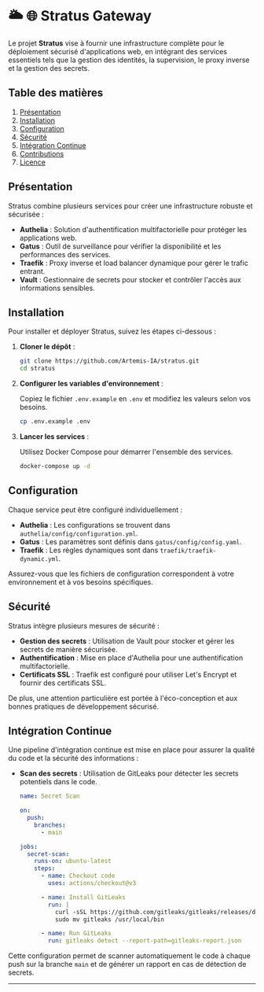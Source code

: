 # 🌥️ 🌐 Stratus Gateway

Le projet **Stratus** vise à fournir une infrastructure complète pour le déploiement sécurisé d'applications web, en intégrant des services essentiels tels que la gestion des identités, la supervision, le proxy inverse et la gestion des secrets.

## Table des matières

1. [Présentation](#présentation)
2. [Installation](#installation)
3. [Configuration](#configuration)
4. [Sécurité](#sécurité)
5. [Intégration Continue](#intégration-continue)
6. [Contributions](#contributions)
7. [Licence](#licence)

## Présentation

Stratus combine plusieurs services pour créer une infrastructure robuste et sécurisée :

- **Authelia** : Solution d'authentification multifactorielle pour protéger les applications web.
- **Gatus** : Outil de surveillance pour vérifier la disponibilité et les performances des services.
- **Traefik** : Proxy inverse et load balancer dynamique pour gérer le trafic entrant.
- **Vault** : Gestionnaire de secrets pour stocker et contrôler l'accès aux informations sensibles.

## Installation

Pour installer et déployer Stratus, suivez les étapes ci-dessous :

1. **Cloner le dépôt** :

   ```bash
   git clone https://github.com/Artemis-IA/stratus.git
   cd stratus
   ```

2. **Configurer les variables d'environnement** :

   Copiez le fichier `.env.example` en `.env` et modifiez les valeurs selon vos besoins.

   ```bash
   cp .env.example .env
   ```

3. **Lancer les services** :

   Utilisez Docker Compose pour démarrer l'ensemble des services.

   ```bash
   docker-compose up -d
   ```

## Configuration

Chaque service peut être configuré individuellement :

- **Authelia** : Les configurations se trouvent dans `authelia/config/configuration.yml`.
- **Gatus** : Les paramètres sont définis dans `gatus/config/config.yaml`.
- **Traefik** : Les règles dynamiques sont dans `traefik/traefik-dynamic.yml`.

Assurez-vous que les fichiers de configuration correspondent à votre environnement et à vos besoins spécifiques.

## Sécurité

Stratus intègre plusieurs mesures de sécurité :

- **Gestion des secrets** : Utilisation de Vault pour stocker et gérer les secrets de manière sécurisée.
- **Authentification** : Mise en place d'Authelia pour une authentification multifactorielle.
- **Certificats SSL** : Traefik est configuré pour utiliser Let's Encrypt et fournir des certificats SSL.

De plus, une attention particulière est portée à l'éco-conception et aux bonnes pratiques de développement sécurisé.

## Intégration Continue

Une pipeline d'intégration continue est mise en place pour assurer la qualité du code et la sécurité des informations :

- **Scan des secrets** : Utilisation de GitLeaks pour détecter les secrets potentiels dans le code.

  ```yaml
  name: Secret Scan

  on:
    push:
      branches:
        - main

  jobs:
    secret-scan:
      runs-on: ubuntu-latest
      steps:
        - name: Checkout code
          uses: actions/checkout@v3

        - name: Install GitLeaks
          run: |
            curl -sSL https://github.com/gitleaks/gitleaks/releases/download/v8.17.0/gitleaks_$(uname -s)_$(uname -m).tar.gz | tar -xvz
            sudo mv gitleaks /usr/local/bin

        - name: Run GitLeaks
          run: gitleaks detect --report-path=gitleaks-report.json
  ```

Cette configuration permet de scanner automatiquement le code à chaque push sur la branche `main` et de générer un rapport en cas de détection de secrets.

---